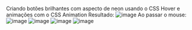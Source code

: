 Criando botões brilhantes com aspecto de neon usando o CSS Hover e animações com o CSS Animation
Resultado:
![image](https://user-images.githubusercontent.com/85269068/134518588-57b4c18f-4456-4646-989d-779532f0c23e.png)
Ao passar o mouse:
![image](https://user-images.githubusercontent.com/85269068/134518651-e2b6946f-2334-434e-8a30-e31966f05f6e.png)
![image](https://user-images.githubusercontent.com/85269068/134518681-5d7ad8d1-c776-4946-8c0f-bf5fc7d19953.png)
![image](https://user-images.githubusercontent.com/85269068/134518719-f58fbd22-deec-4a4f-ada4-301cde125ea9.png)
![image](https://user-images.githubusercontent.com/85269068/134518765-f9d7794d-8092-49af-9515-7ae7374384cd.png)


